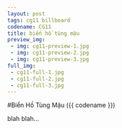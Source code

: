 ```yaml
---
layout: post
tags: cg11 billboard
codename: CG11
title: biển hồ tùng mậu
preview_img:
 - img: cg11-preview-1.jpg
 - img: cg11-preview-2.jpg
 - img: cg11-preview-3.jpg
full_img:
 - cg11-full-1.jpg
 - cg11-full-2.jpg
 - cg11-full-3.jpg
---
```


#Biển Hồ Tùng Mậu ({{ codename }})

blah blah...
